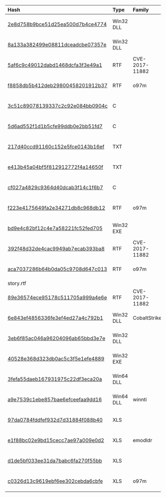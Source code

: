 |Hash|Type|Family|First_Seen|Name|
|:--|:--|:--|:--|:--|
|[2e8d758b9bce51d25ea500d7b4ce4774](https://www.virustotal.com/gui/file/2e8d758b9bce51d25ea500d7b4ce4774)|Win32 DLL||2019-12-11 21:22:26|dttcodexgigas.2ff25745be760769157950d61e5cea308cc0a7ae|
|[8a133a382499e08811dceadcbe07357e](https://www.virustotal.com/gui/file/8a133a382499e08811dceadcbe07357e)|Win32 DLL||2019-11-21 10:16:09|fc7af68ce038b59bcdcee88e46c630036d98aeb6514580ebba0392c37114e57b.sample|
|[5af6c9c49012dabd1468dcfa3f3e49a1](https://www.virustotal.com/gui/file/5af6c9c49012dabd1468dcfa3f3e49a1)|RTF|CVE-2017-11882|2018-12-09 10:46:48|Academic_32.doc|
|[f8858db5b412deb29800458201912b37](https://www.virustotal.com/gui/file/f8858db5b412deb29800458201912b37)|RTF|o97m|2018-07-11 16:07:21|attachment|
|[3c51c89078139337c2c92e084bb0904c](https://www.virustotal.com/gui/file/3c51c89078139337c2c92e084bb0904c)|C||2018-06-04 06:46:02|TOP_NEWS_Japan_to_Support_the_Election.js|
|[5d6ad552f1d1b5cfe99ddb0e2bb51fd7](https://www.virustotal.com/gui/file/5d6ad552f1d1b5cfe99ddb0e2bb51fd7)|C||2018-06-04 06:35:09|Philippines-draws-three-hard-new-lines-on-china .js|
|[217d40ccd91160c152e5fce0143b16ef](https://www.virustotal.com/gui/file/217d40ccd91160c152e5fce0143b16ef)|TXT||2018-06-04 04:33:52|CNR.Movement.mp4.js|
|[e413b45a04bf5f812912772f4a14650f](https://www.virustotal.com/gui/file/e413b45a04bf5f812912772f4a14650f)|TXT||2018-06-01 07:26:28|[pdf]Interview-Questions.pdf.js|
|[cf027a4829c9364d40dcab3f14c1f6b7](https://www.virustotal.com/gui/file/cf027a4829c9364d40dcab3f14c1f6b7)|C||2018-05-23 09:34:42|[docx]Interview-Questions.docx.js|
|[f223e4175649fa2e34271db8c968db12](https://www.virustotal.com/gui/file/f223e4175649fa2e34271db8c968db12)|RTF|o97m|2018-01-31 02:34:04|9d0c4ec62abe79e754eaa2fd7696f98441bc783781d8656065cddfae3dbf503e.bin|
|[bd9e4c82bf12c4e7a58221fc52fed705](https://www.virustotal.com/gui/file/bd9e4c82bf12c4e7a58221fc52fed705)|Win32 EXE||2017-12-24 14:28:34|VirusShare_bd9e4c82bf12c4e7a58221fc52fed705|
|[392f48d32de4cac9949ab7ecab393ba8](https://www.virustotal.com/gui/file/392f48d32de4cac9949ab7ecab393ba8)|RTF|CVE-2017-11882|2017-12-22 07:59:25|Question about story.doc|
|[aca7037286b64b0da05c9708d647c013](https://www.virustotal.com/gui/file/aca7037286b64b0da05c9708d647c013)|RTF|o97m|2017-12-06 18:13:06|Questions about the story.rtf|
|[89e36574ece95178c511705a999a4e6e](https://www.virustotal.com/gui/file/89e36574ece95178c511705a999a4e6e)|RTF|CVE-2017-11882|2017-11-19 16:35:25|c63ccc5c08c3863d7eb330b69f96c1bcf1e031201721754132a4c4d0baff36f8.rtf|
|[6e843ef4856336fe3ef4ed27a4c792b1](https://www.virustotal.com/gui/file/6e843ef4856336fe3ef4ed27a4c792b1)|Win32 DLL|CobaltStrike|2017-08-16 15:30:56|myfile.exe|
|[3eb6f85ac046a96204096ab65bbd3e7e](https://www.virustotal.com/gui/file/3eb6f85ac046a96204096ab65bbd3e7e)|Win32 DLL||2017-08-04 16:18:02|green.ddd|
|[40528e368d323db0ac5c3f5e1efe4889](https://www.virustotal.com/gui/file/40528e368d323db0ac5c3f5e1efe4889)|Win32 EXE||2017-06-19 18:56:12|mt.exe|
|[3fefa55daeb167931975c22df3eca20a](https://www.virustotal.com/gui/file/3fefa55daeb167931975c22df3eca20a)|Win64 DLL||2017-03-23 06:04:29|filedata|
|[a9e7539c1ebe857bae6efceefaa9dd16](https://www.virustotal.com/gui/file/a9e7539c1ebe857bae6efceefaa9dd16)|Win64 DLL|winnti|2015-10-23 04:09:23| |
|[97da0784fddfef932d7d31884f088b40](https://www.virustotal.com/gui/file/97da0784fddfef932d7d31884f088b40)|XLS||2015-10-02 07:02:19|/home/virustotal/sample/97DA0784FDDFEF932D7D31884F088B40|
|[e1f88bc02e9bd15cecc7ae97a009e0d2](https://www.virustotal.com/gui/file/e1f88bc02e9bd15cecc7ae97a009e0d2)|XLS|emodldr|2015-05-27 01:20:00|/home/virustotal/sample/E1F88BC02E9BD15CECC7AE97A009E0D2|
|[d1de5bf033ee31da7babc6fa270f55bb](https://www.virustotal.com/gui/file/d1de5bf033ee31da7babc6fa270f55bb)|XLS||2015-04-07 00:25:51|/home/virustotal/sample/D1DE5BF033EE31DA7BABC6FA270F55BB|
|[c0326d13c9619ebf6ee302cebda6cbfe](https://www.virustotal.com/gui/file/c0326d13c9619ebf6ee302cebda6cbfe)|XLS|o97m|2015-01-18 05:07:39|/home/virustotal/sample/C0326D13C9619EBF6EE302CEBDA6CBFE|
